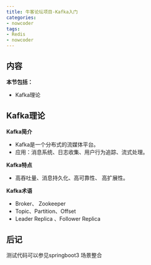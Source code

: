```yaml
---
title: 牛客论坛项目-Kafka入门
categories:
- nowcoder
tags:
- Redis
- nowcoder
---
```

<meta name="referrer" content="no-referrer"/>

## 内容

**本节包括：**

- Kafka理论

<!--more-->

## Kafka理论

**Kafka简介**

- Kafka是一个分布式的流媒体平台。
- 应用：消息系统、日志收集、用户行为追踪、流式处理。

**Kafka特点**

- 高吞吐量、消息持久化、高可靠性、 高扩展性。

**Kafka术语**

- Broker、 Zookeeper
- Topic、Partition、Offset
- Leader Replica 、Follower Replica

## 后记

测试代码可以参见springboot3 场景整合